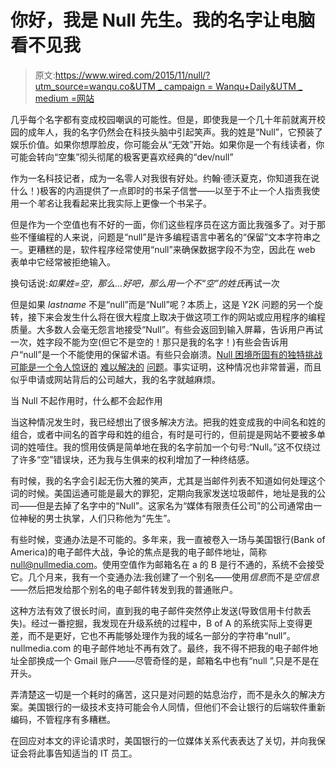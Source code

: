 # 你好，我是 Null 先生。我的名字让电脑看不见我

> 原文:[https://www.wired.com/2015/11/null/?utm_source=wanqu.co&UTM _ campaign = Wanqu+Daily&UTM _ medium =网站](https://www.wired.com/2015/11/null/?utm_source=wanqu.co&utm_campaign=Wanqu+Daily&utm_medium=website)

几乎每个名字都有变成校园嘲讽的可能性。但是，即使我是一个几十年前就离开校园的成年人，我的名字仍然会在科技头脑中引起笑声。我的姓是“Null”，它预装了娱乐价值。如果你想厚脸皮，你可能会从“无效”开始。如果你是一个有线读者，你可能会转向“空集”彻头彻尾的极客更喜欢经典的“dev/null”

作为一名科技记者，成为一名零人对我很有好处。约翰·德沃夏克，你知道我在说什么！)极客的内涵提供了一点即时的书呆子信誉——以至于不止一个人指责我使用一个*笔名*让我看起来比我实际上更像一个书呆子。

但是作为一个空值也有不好的一面，你们这些程序员在这方面比我强多了。对于那些不懂编程的人来说，问题是“null”是许多编程语言中著名的“保留”文本字符串之一。更糟糕的是，软件程序经常使用“null”来确保数据字段不为空，因此在 web 表单中它经常被拒绝输入。

换句话说:*如果姓=空，那么...*好吧，那么用一个不“空”的*姓氏*再试一次

但是如果 *lastname* 不是“null”而是“Null”呢？本质上，这是 Y2K 问题的另一个旋转，接下来会发生什么将在很大程度上取决于做这项工作的网站或应用程序的编程质量。大多数人会毫无怨言地接受“Null”。有些会返回到输入屏幕，告诉用户再试一次，姓字段不能为空(但它不是空的！那只是我的名字！)有些会告诉用户“null”是一个不能使用的保留术语。有些只会崩溃。[Null 困境所固有的独特挑战可能是一个令人惊讶的](https://news.ycombinator.com/item?id=3900224) [难以解决的](https://www.reddit.com/r/programming/comments/1qop73/we_have_an_employee_whose_last_name_is_null) [问题](http://stackoverflow.com/questions/4456438/how-do-i-correctly-pass-the-string-null-an-employees-proper-surname-to-a-so)。事实证明，这种情况也非常普遍，而且似乎申请或网站背后的公司越大，我的名字就越麻烦。

当 Null 不起作用时，什么都不会起作用

当这种情况发生时，我已经想出了很多解决方法。把我的姓变成我的中间名和姓的组合，或者中间名的首字母和姓的组合，有时是可行的，但前提是网站不要被多单词的姓噎住。我的惯用伎俩是简单地在我的名字前加一个句号:“Null。”这不仅绕过了许多“空”错误块，还为我与生俱来的权利增加了一种终结感。

有时候，我的名字会引起无伤大雅的笑声，尤其是当邮件列表不知道如何处理这个词的时候。美国运通可能是最大的罪犯，定期向我家发送垃圾邮件，地址是我的公司——但是去掉了名字中的“Null”。这家名为“媒体有限责任公司”的公司通常由一位神秘的男士执掌，人们只称他为“先生”。

有些时候，变通办法是不可能的。多年来，我一直被卷入一场与美国银行(Bank of America)的电子邮件大战，争论的焦点是我的电子邮件地址，简称 null@nullmedia.com。使用空值作为邮箱名在 a 的 B 是行不通的，系统不会接受它。几个月来，我有一个变通办法:我创建了一个别名——使用*信息*而不是*空信息*——然后把发给那个别名的电子邮件转发到我的普通账户。

这种方法有效了很长时间，直到我的电子邮件突然停止发送(导致信用卡付款丢失)。经过一番挖掘，我发现在升级系统的过程中，B of A 的系统实际上变得更差，而不是更好，它也不再能够处理作为我的域名一部分的字符串“null”。nullmedia.com 的电子邮件地址不再有效了。最终，我不得不把我的电子邮件地址全部换成一个 Gmail 账户——尽管奇怪的是，邮箱名中也有“null ”,只是不是在开头。

弄清楚这一切是一个耗时的痛苦，这只是对问题的姑息治疗，而不是永久的解决方案。美国银行的一级技术支持可能会令人同情，但他们不会让银行的后端软件重新编码，不管程序有多糟糕。

在回应对本文的评论请求时，美国银行的一位媒体关系代表表达了关切，并向我保证会将此事告知适当的 IT 员工。